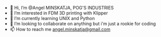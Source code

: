 - 👋 Hi, I’m @Angel MINSKATJA, POG'S INDUSTRIES
- 👀 I’m interested in FDM 3D printing with Klipper
- 🌱 I’m currently learning UNIX and Python
- 💞️ I’m looking to collaborate on anything but i'm just a rookie for coding
- 📫 How to reach me angel.minskatja@gmail.com

<!---
AngelMINSKATJA/AngelMINSKATJA is a ✨ special ✨ repository because its `README.md` (this file) appears on your GitHub profile.
You can click the Preview link to take a look at your changes.
--->
